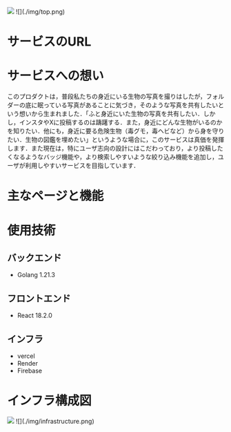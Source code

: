 <img src="./img/top.png">
![](./img/top.png)

# サービスのURL

# サービスへの想い
このプロダクトは，普段私たちの身近にいる生物の写真を撮りはしたが，フォルダーの底に眠っている写真があることに気づき，そのような写真を共有したいという想いから生まれました．「ふと身近にいた生物の写真を共有したい．しかし，インスタやXに投稿するのは躊躇する．また，身近にどんな生物がいるのかを知りたい．他にも，身近に要る危険生物（毒グモ，毒ヘビなど）から身を守りたい．生物の図鑑を埋めたい」というような場合に，このサービスは真価を発揮します．また現在は，特にユーザ志向の設計にはこだわっており，より投稿したくなるようなバッジ機能や，より検索しやすいような絞り込み機能を追加し，ユーザが利用しやすいサービスを目指しています．

# 主なページと機能

# 使用技術
## バックエンド
- Golang 1.21.3
## フロントエンド
- React 18.2.0
## インフラ
- vercel
- Render
- Firebase

# インフラ構成図
<img src="./img/infrastructure.png">
![](./img/infrastructure.png)


